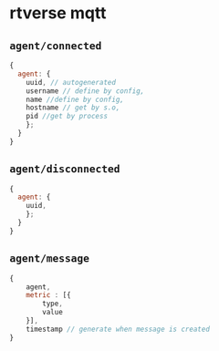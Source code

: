 # rtverse mqtt

## `agent/connected`

```js
{
  agent: {
    uuid, // autogenerated
    username // define by config,
    name //define by config,
    hostname // get by s.o,
    pid //get by process
    };
  }
}
```

## `agent/disconnected`

```js
{
  agent: {
    uuid,
    };
  }
}
```

## `agent/message`

```js
{
    agent,
    metric : [{
        type,
        value
    }],
    timestamp // generate when message is created
}
```
